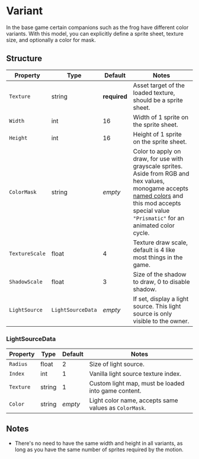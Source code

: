# Variant

In the base game certain companions such as the frog have different color variants. With this model, you can explicitly define a sprite sheet, texture size, and optionally a color for mask.

## Structure

| Property | Type | Default | Notes |
| -------- | ---- | ------- | ----- |
| `Texture` | string | **required** | Asset target of the loaded texture, should be a sprite sheet. |
| `Width` | int | 16 | Width of 1 sprite on the sprite sheet. |
| `Height` | int | 16 | Height of 1 sprite on the sprite sheet. |
| `ColorMask` | string | _empty_ | Color to apply on draw, for use with grayscale sprites.<br>Aside from RGB and hex values, monogame accepts [named colors](https://docs.monogame.net/api/Microsoft.Xna.Framework.Color.html) and this mod accepts special value `"Prismatic"` for an animated color cycle. |
| `TextureScale` | float | 4 | Texture draw scale, default is 4 like most things in the game. |
| `ShadowScale` | float | 3 | Size of the shadow to draw, 0 to disable shadow. |
| `LightSource` | `LightSourceData` | _empty_ | If set, display a light source. This light source is only visible to the owner. |

### LightSourceData

| Property | Type | Default | Notes |
| -------- | ---- | ------- | ----- |
| `Radius` | float | 2 | Size of light source. |
| `Index` | int | 1 | Vanilla light source texture index. |
| `Texture` | string | 1 | Custom light map, must be loaded into game content. |
| `Color` | string | _empty_ | Light color name, accepts same values as `ColorMask`. |

## Notes

- There's no need to have the same width and height in all variants, as long as you have the same number of sprites required by the motion.
